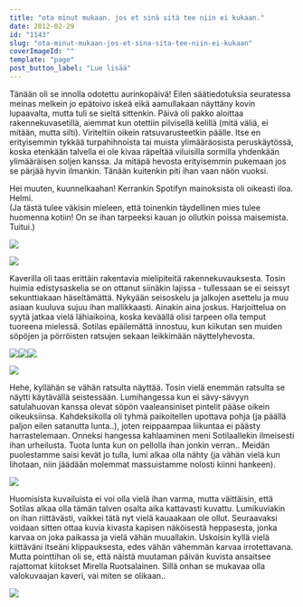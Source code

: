 ```yaml
---
title: "ota minut mukaan. jos et sinä sitä tee niin ei kukaan."
date: 2012-02-29
id: "1143"
slug: "ota-minut-mukaan-jos-et-sina-sita-tee-niin-ei-kukaan"
coverImageId: ""
template: "page"
post_button_label: "Lue lisää"
---
```


Tänään oli se innolla odotettu aurinkopäivä! Eilen säätiedotuksia seuratessa meinas melkein jo epätoivo iskeä eikä aamullakaan näyttäny kovin lupaavalta, mutta tuli se sieltä sittenkin. Päivä oli pakko aloittaa rakennekuvasetillä, aiemmat kun otettiin pilvisellä kelillä (mitä väliä, ei mitään, mutta silti). Viriteltiin oikein ratsuvarusteetkin päälle. Itse en erityisemmin tykkää turpahihnoista tai muista ylimääräosista peruskäytössä, koska etenkään talvella ei ole kivaa räpeltää viluisilla sormilla yhdenkään ylimääräisen soljen kanssa. Ja mitäpä hevosta erityisemmin pukemaan jos se pärjää hyvin ilmankin. Tänään kuitenkin piti ihan vaan näön vuoksi.

Hei muuten, kuunnelkaahan! Kerrankin Spotifyn mainoksista oli oikeasti iloa. Helmi.  
(Ja tästä tulee väkisin mieleen, että toinenkin täydellinen mies tulee huomenna kotiin! On se ihan tarpeeksi kauan jo ollutkin poissa maisemista. Tuitui.)

[![](/images/1-unknown_soldier1.jpg)](http://1.bp.blogspot.com/-R02d19NZwUU/T05WQIr0i6I/AAAAAAAAAaI/cgM4M31BENU/s1600/1-unknown_soldier1.jpg)

[![](/images/1-unknown_soldier3.jpg)](http://2.bp.blogspot.com/-wc7Yc_NY_ig/T05WUhPTYAI/AAAAAAAAAaQ/p2LN_hNXyzg/s1600/1-unknown_soldier3.jpg)

Kaverilla oli taas erittäin rakentavia mielipiteitä rakennekuvauksesta. Tosin huimia edistysaskelia se on ottanut siinäkin lajissa - tullessaan se ei seissyt sekunttiakaan häseltämättä. Nykyään seisoskelu ja jalkojen asettelu ja muu asiaan kuuluva sujuu ihan mallikkaasti. Ainakin aina joskus. Harjoittelua on syytä jatkaa vielä lähiaikoina, koska keväällä olisi tarpeen olla temput tuoreena mielessä. Sotilas epäilemättä innostuu, kun kiikutan sen muiden söpöjen ja pörröisten ratsujen sekaan leikkimään näyttelyhevosta.

[![](/images/1-unknown_soldier6.jpg)](http://3.bp.blogspot.com/-QD80NL9B9ko/T05WZP9pwwI/AAAAAAAAAaY/S0bnIulMTwA/s1600/1-unknown_soldier6.jpg)[![](/images/unknown_soldier24.jpg)](http://4.bp.blogspot.com/-7A7BxUjRAs8/T05Wq0bDwSI/AAAAAAAAAbA/Ynsber-7Ies/s1600/unknown_soldier24.jpg)[![](/images/1-unknown_soldier8.jpg)](http://2.bp.blogspot.com/-LFHIlRCAjs4/T05WdY6yU6I/AAAAAAAAAag/SSWCj5fmKtU/s1600/1-unknown_soldier8.jpg)

[![](/images/unknown_soldier21.jpg)](http://1.bp.blogspot.com/-DDX7v1J_quY/T05Wmr_l5_I/AAAAAAAAAa4/Zoyb95Esg8w/s1600/unknown_soldier21.jpg)

Hehe, kyllähän se vähän ratsulta näyttää. Tosin vielä enemmän ratsulta se näytti käytävällä seistessään. Lumihangessa kun ei sävy-sävyyn satulahuovan kanssa olevat söpön vaaleansiniset pintelit pääse oikein oikeuksiinsa. Kahdeksikolla oli tyhmä paikoitellen upottava pohja (ja päällä paljon eilen satanutta lunta..), joten reippaampaa liikuntaa ei päästy harrastelemaan. Onneksi hangessa kahlaaminen meni Sotilaallekin ilmeisesti ihan urheilusta. Tuota lunta kun on pellolla ihan jonkin verran.. Meidän puolestamme saisi kevät jo tulla, lumi alkaa olla nähty (ja vähän vielä kun lihotaan, niin jäädään molemmat massuistamme nolosti kiinni hankeen).

[![](/images/unknown_soldier18.jpg)](http://4.bp.blogspot.com/-PD16nm_u6sM/T05Wi_QOHlI/AAAAAAAAAaw/qlTb9aRqvIk/s1600/unknown_soldier18.jpg)

Huomisista kuvailuista ei voi olla vielä ihan varma, mutta väittäisin, että Sotilas alkaa olla tämän talven osalta aika kattavasti kuvattu. Lumikuviakin on ihan riittävästi, vaikkei tätä nyt vielä kauaakaan ole ollut. Seuraavaksi voidaan sitten ottaa kuvia kivasta kapisen näköisestä heppasesta, jonka karvaa on joka paikassa ja vielä vähän muuallakin. Uskoisin kyllä vielä kiittäväni itseäni klippauksesta, edes vähän vähemmän karvaa irrotettavana. Mutta pointtihan oli se, että näistä muutaman päivän kuvista ansaitsee rajattomat kiitokset Mirella Ruotsalainen. Sillä onhan se mukavaa olla valokuvaajan kaveri, vai miten se olikaan..

[![](/images/hertjekkeri.jpg)](http://hertjekker.net/)
